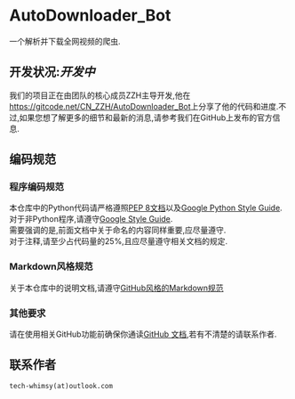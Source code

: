 # AutoDownloader_Bot
一个解析并下载全网视频的爬虫.

## 开发状况:***开发中***  
我们的项目正在由团队的核心成员ZZH主导开发,他在<https://gitcode.net/CN_ZZH/AutoDownloader_Bot>上分享了他的代码和进度.不过,如果您想了解更多的细节和最新的消息,请参考我们在GitHub上发布的官方信息.

## 编码规范

### 程序编码规范
本仓库中的Python代码请严格遵照[PEP 8文档](https://peps.python.org/pep-0008/)以及[Google Python Style Guide](https://google.github.io/styleguide/pyguide.html).  
对于非Python程序,请遵守[Google Style Guide](https://google.github.io/styleguide/).  
需要强调的是,前面文档中关于命名的内容同样重要,应尽量遵守.  
对于注释,请至少占代码量的25%,且应尽量遵守相关文档的规定.

### Markdown风格规范
关于本仓库中的说明文档,请遵守[GitHub风格的Markdown规范](https://github.github.com/gfm/)

### 其他要求
请在使用相关GitHub功能前确保你通读[GitHub 文档](https://docs.github.com/zh),若有不清楚的请联系作者.

## 联系作者
`tech-whimsy(at)outlook.com`
